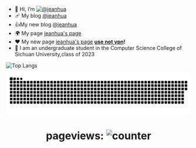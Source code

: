 - 👋 Hi, I’m [![@jeanhua](https://img.shields.io/badge/@jeanhua-8A2BE2)](https://github.com/jeanhua)
- 🩹 My blog [@jeanhua](https://www.cnblogs.com/jeanhua)
- 👍My new blog [@jeanhua](https://www.blog.jeanhua.cn/)
- 🌍 My page [jeanhua's page](https://jeanhua.github.io/home_page.github.io/)
- ❤️ My new page [jeanhua's page](https://www.jeanhua.cn)  **<u>use not vpn</u>!**
- 🏫 I am an undergraduate student in the Computer Science College of Sichuan University,class of 2023

![Top Langs](https://github-readme-stats.vercel.app/api/top-langs/?username=jeanhua&theme=radical&bg_color=30,e96443,904e95&title_color=fff&text_color=fff)

<p align="center">
 <img width="1000" src="assets/github-snake.svg" alt="snake"/>
</p>

<div align="center">

 # pageviews:  ![counter](https://counter.seku.su/cmoe?name=jeanhua&theme=mbs)

</div>